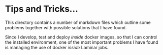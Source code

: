 # Tips and Tricks...

This directory contains a number of markdown files which outline some 
problems together with possible solutions that I have found. 

Since I develop, test and deploy *inside* docker images, so that I can 
control the installed environment, one of the most important problems I 
have found is managing the use of docker *inside* Laminar jobs. 
